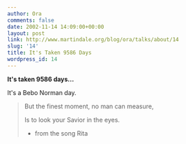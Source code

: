 ```yaml
---
author: Ora
comments: false
date: 2002-11-14 14:09:00+00:00
layout: post
link: http://www.martindale.org/blog/ora/talks/about/14
slug: '14'
title: It's Taken 9586 Days
wordpress_id: 14
---
```


**It's taken 9586 days...**
  
It's a Bebo Norman day.
  


<blockquote>But the finest moment, no man can measure,
  
Is to look your Savior in the eyes.
  
- from the song Rita</blockquote>
